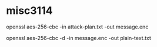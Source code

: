 # misc3114

openssl aes-256-cbc -in attack-plan.txt -out message.enc

openssl aes-256-cbc -d -in message.enc -out plain-text.txt
